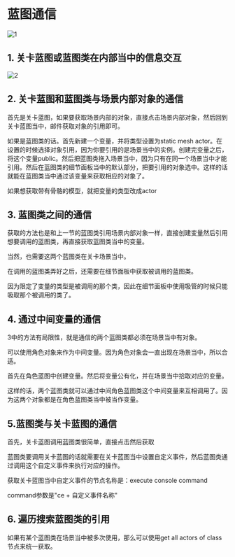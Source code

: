 # 蓝图通信

![1](F:\MyNotes\UE4\蓝图通信\1.png)



## 1. 关卡蓝图或蓝图类在内部当中的信息交互

![2](F:\MyNotes\UE4\蓝图通信\2.png)

## 2. 关卡蓝图和蓝图类与场景内部对象的通信

首先是关卡蓝图，如果要获取场景内部的对象，直接点击场景内部对象，然后回到关卡蓝图当中，邮件获取对象的引用即可。

如果是蓝图类的话。首先新建一个变量，并将类型设置为static mesh actor。在设置的时候选择对象引用，因为你要引用的是场景当中的实例。创建完变量之后，将这个变量public。然后把蓝图类拖入场景当中，因为只有在同一个场景当中才能引用。然后在蓝图类的细节面板当中的默认部分，把要引用的对象选中。这样的话就能在蓝图类当中通过该变量来获取相应的对象了。

如果想获取带有骨骼的模型，就把变量的类型改成actor

## 3. 蓝图类之间的通信

获取的方法也是和上一节的蓝图类引用场景内部对象一样，直接创建变量然后引用想要调用的蓝图类，再直接获取蓝图类当中的变量。

当然，也需要这两个蓝图类在关卡场景当中。

在调用的蓝图类弄好之后，还需要在细节面板中获取被调用的蓝图类。

因为限定了变量的类型是被调用的那个类，因此在细节面板中使用吸管的时候只能吸取那个被调用的类了。

## 4. 通过中间变量的通信

3中的方法有局限性，就是通信的两个蓝图类都必须在场景当中有对象。

可以使用角色对象来作为中间变量。因为角色对象会一直出现在场景当中，所以合适。

首先在角色蓝图中创建变量。然后将变量公有化，并在场景当中拾取对应的变量。

这样的话，两个蓝图类就可以通过中间角色蓝图类这个中间变量来互相调用了。因为这两个对象都是在角色蓝图类当中被当作变量。

## 5.蓝图类与关卡蓝图的通信

首先，关卡蓝图调用蓝图类很简单，直接点击然后获取

蓝图类要调用关卡蓝图的话就需要在关卡蓝图当中设置自定义事件，然后蓝图类通过调用这个自定义事件来执行对应的操作。

获取关卡蓝图当中自定义事件的节点名称是：execute console command

command参数是"ce + 自定义事件名称"

## 6. 遍历搜索蓝图类的引用

如果有某个蓝图类在场景当中被多次使用，那么可以使用get all actors of class 节点来统一获取。

